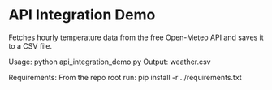 # API Integration Demo

Fetches hourly temperature data from the free Open-Meteo API and saves it to a CSV file.

Usage:
  python api_integration_demo.py
Output:
  weather.csv

Requirements:
  From the repo root run:
    pip install -r ../requirements.txt
